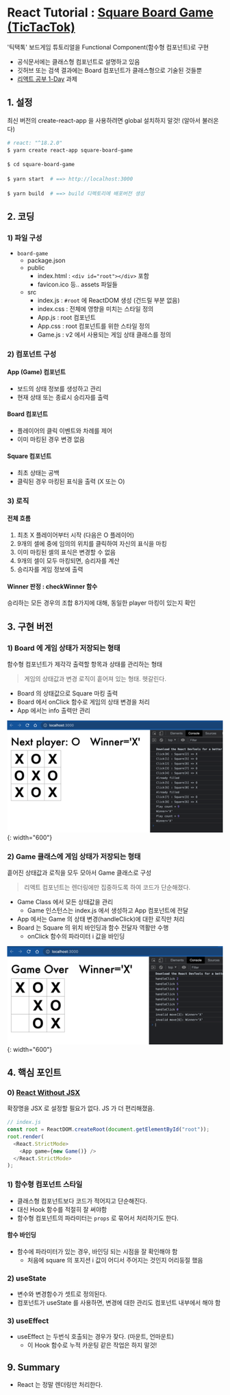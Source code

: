 # React Tutorial : [Square Board Game (TicTacTok)](https://reactjs.org/tutorial/tutorial.html#inspecting-the-starter-code)

'틱택톡' 보드게임 튜토리얼을 Functional Component(함수형 컴포넌트)로 구현

- 공식문서에는 클래스형 컴포넌트로 설명하고 있음
- 깃허브 또는 검색 결과에는 Board 컴포넌트가 클래스형으로 기술된 것들뿐
- [리액트 공부 1-Day](https://taejoone.jeju.onl/posts/2022-11-21-react-tutorial-day1/) 과제

## 1. 설정

최신 버전의 create-react-app 을 사용하려면 global 설치하지 말것! (알아서 불러온다)

```bash
# react: "^18.2.0"
$ yarn create react-app square-board-game

$ cd square-board-game

$ yarn start  # ==> http://localhost:3000

$ yarn build  # ==> build 디렉토리에 배포버전 생성
```

## 2. 코딩

### 1) 파일 구성

- `board-game`
  - package.json
  - public
    - index.html : `<div id="root"></div>` 포함
    - favicon.ico 등.. assets 파일들
  - src
    - index.js : `#root` 에 ReactDOM 생성 (건드릴 부분 없음)
    - index.css : 전체에 영향을 미치는 스타일 정의
    - App.js : root 컴포넌트
    - App.css : root 컴포넌트를 위한 스타일 정의
    - Game.js : v2 에서 사용되는 게임 상태 클래스를 정의

### 2) 컴포넌트 구성

#### App (Game) 컴포넌트

- 보드의 상태 정보를 생성하고 관리
- 현재 상태 또는 종료시 승리자를 출력

#### Board 컴포넌트

- 플레이어의 클릭 이벤트와 차례를 제어
- 이미 마킹된 경우 변경 없음

#### Square 컴포넌트

- 최초 상태는 공백
- 클릭된 경우 마킹된 표식을 출력 (X 또는 O)

### 3) 로직

#### 전체 흐름

1. 최초 X 플레이어부터 시작 (다음은 O 플레이어)
2. 9개의 셀에 중에 임의의 위치를 클릭하여 자신의 표식을 마킹
3. 이미 마킹된 셀의 표식은 변경할 수 없음
4. 9개의 셀이 모두 마킹되면, 승리자를 계산
5. 승리자를 게임 정보에 출력

#### Winner 판정 : checkWinner 함수

승리하는 모든 경우의 조합 8가지에 대해, 동일한 player 마킹이 있는지 확인

## 3. 구현 버전

### 1) Board 에 게임 상태가 저장되는 형태

함수형 컴포넌트가 제각각 출력할 항목과 상태를 관리하는 형태

> 게임의 상태값과 변경 로직이 흩어져 있는 형태. 헷갈린다.

- Board 의 상태값으로 Square 마킹 출력
- Board 에서 onClick 함수로 게임의 상태 변경을 처리
- App 에서는 info 출력만 관리

![TicTacToe ver1 Capture](/assets/react-tictactoe-ver1.png){: width="600"}

### 2) Game 클래스에 게임 상태가 저장되는 형태

흩어진 상태값과 로직을 모두 모아서 Game 클래스로 구성

> 리액트 컴포넌트는 렌더링에만 집중하도록 하여 코드가 단순해졌다.

- Game Class 에서 모든 상태값을 관리
  - Game 인스턴스는 index.js 에서 생성하고 App 컴포넌트에 전달
- App 에서는 Game 의 상태 변경(handleClick)에 대한 로직만 처리
- Board 는 Square 의 위치 바인딩과 함수 전달자 역활만 수행
  - onClick 함수의 파라미터 i 값을 바인딩

![TicTacToe ver2 Capture](/assets/react-tictactoe-ver2.png){: width="600"}

## 4. 핵심 포인트

### 0) [React Without JSX](https://reactjs.org/docs/react-without-jsx.html)

확장명을 JSX 로 설정할 필요가 없다. JS 가 더 편리해졌음.

```js
// index.js
const root = ReactDOM.createRoot(document.getElementById("root"));
root.render(
  <React.StrictMode>
    <App game={new Game()} />
  </React.StrictMode>
);
```

### 1) 함수형 컴포넌트 스타일

- 클래스형 컴포넌트보다 코드가 적어지고 단순해진다.
- 대신 Hook 함수를 적절히 잘 써야함
- 함수형 컴포넌트의 파라미터는 `props` 로 묶어서 처리하기도 한다.

#### 함수 바인딩

- 함수에 파라미터가 있는 경우, 바인딩 되는 시점을 잘 확인해야 함
  - 처음에 square 의 포지션 i 값이 어디서 주어지는 것인지 어리둥절 했음

### 2) useState

- 변수와 변경함수가 셋트로 정의된다.
- 컴포넌트가 useState 를 사용하면, 변경에 대한 관리도 컴포넌트 내부에서 해야 함

### 3) useEffect

- useEffect 는 두번식 호출되는 경우가 잦다. (마운트, 언마운트)
  - 이 Hook 함수로 누적 카운팅 같은 작업은 하지 말것!

## 9. Summary

- React 는 정말 렌더링만 처리한다.
